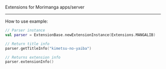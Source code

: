 Extensions for Morimanga apps/server

---
How to use example:
```kotlin
// Parser instance
val parser = ExtensionBase.newExtensionInstance(Extensions.MANGALIB)

// Return title info
parser.getTitleInfo("kimetsu-no-yaiba")

// Returns extension info
parser.extensionInfo()
```